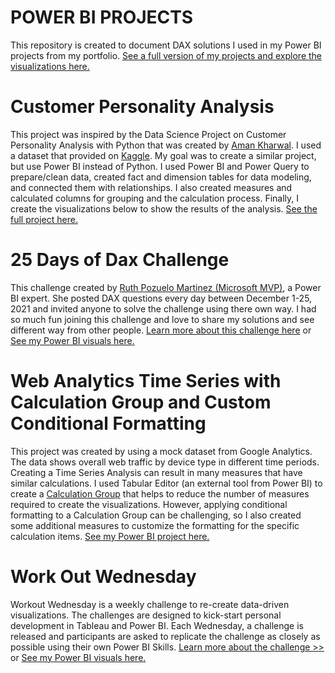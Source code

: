 # POWER BI PROJECTS
    
This repository is created to document DAX solutions I used in my Power BI projects from my portfolio.  [See a full version of my projects and explore the visualizations here.](https://sirishultz.com/)


# Customer Personality Analysis

This project was inspired by the Data Science Project on Customer Personality Analysis with Python that was created by [Aman Kharwal](https://thecleverprogrammer.com/2021/02/08/customer-personality-analysis-with-python/). I used a dataset that provided on [Kaggle](https://www.kaggle.com/imakash3011/customer-personality-analysis). My goal was to create a similar project, but use Power BI instead of Python. I used Power BI and Power Query to prepare/clean data, created fact and dimension tables for data modeling, and connected them with relationships. I also created measures and calculated columns for grouping and the calculation process. Finally, I create the visualizations below to show the results of the analysis. [See the full project here.](https://sirishultz.com/portfolio/customer-personality-analysis)

     


# 25 Days of Dax Challenge

This challenge created by [Ruth Pozuelo Martinez (Microsoft MVP)](https://mvp.microsoft.com/en-us/PublicProfile/5002323), a Power BI expert.  She posted DAX questions every day between December 1-25, 2021 and invited anyone to solve the challenge using there own way. I had so much fun joining this challenge and love to share my solutions and see different way from other people. [Learn more about this challenge here](https://curbal.com/25-days-of-dax-fridays-challenge) or [See my Power BI visuals here.](https://sirishultz.com/portfolio/25-days-dax-challenge)
 


# Web Analytics Time Series with Calculation Group and Custom Conditional Formatting

This project was created by using a mock dataset from Google Analytics. The data shows overall web traffic by device type in different time periods.  Creating a Time Series Analysis can result in many measures that have similar calculations. I used Tabular Editor (an external tool from Power BI) to create a [Calculation Group](https://docs.microsoft.com/en-us/analysis-services/tabular-models/calculation-groups?view=asallproducts-allversions) that helps to reduce the number of measures required to create the visualizations. However, applying conditional formatting to a Calculation Group can be challenging, so I also created some additional measures to customize the formatting for the specific calculation items. [See my Power BI project here.](https://sirishultz.com/portfolio/web-analytics-time-series)
   

# Work Out Wednesday

Workout Wednesday is a weekly challenge to re-create data-driven visualizations. The challenges are designed to kick-start personal development in Tableau and Power BI. Each Wednesday, a challenge is released and participants are asked to replicate the challenge as closely as possible using their own Power BI Skills.  [Learn more about the challenge >>](https://www.workout-wednesday.com/) or [See my Power BI visuals here.](https://sirishultz.com/portfolio/wow-challenges)
